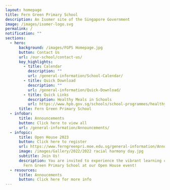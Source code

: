 ```yaml
---
layout: homepage
title: Fern Green Primary School
description: An Isomer site of the Singapore Government
image: /images/isomer-logo.svg
permalink: /
notification: ""
sections:
  - hero:
      background: /images/FGPS Homepage.jpg
      button: Contact Us
      url: /our-school/contact-us/
      key_highlights:
        - title: Calendar
          description: ""
          url: /general-information/School-Calendar/
        - title: Quick Download
          description: ""
          url: /general-information/Quick-Download/
        - title: Quick Links
          description: Healthy Meals in Schools
          url: https://www.hpb.gov.sg/schools/school-programmes/healthy-meals-in-schools-programme
      title: Fern Green Primary School
  - infobar:
      title: Announcements
      button: Click here to view all
      url: /general-information/Announcements/
  - infopic:
      title: Open House 2023
      button: Click here to register
      url: https://www.ferngreenpri.moe.edu.sg/general-information/Announcements/
      image: /images/Gallery/2022/2022 racial harmony day.jpg
      subtitle: Join Us!
      description: You are invited to experience the vibrant learning community of
        Fern Green Primary School at our Open House event!
  - resources:
      title: Annoucements
      button: Click here for more info
---
```

